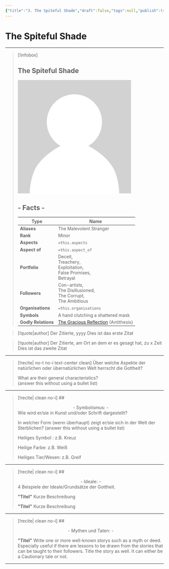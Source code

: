 ```yaml
---
{"title":"3. The Spiteful Shade","draft":false,"tags":null,"publish":true,"name":"The Spiteful Shade","aliases":"The Malevolent Stranger","organisations":"","rank":"Minor","symbol":"A hand clutching a shattered mask","portfolio":"Deceit, <br>Treachery, <br>Exploitation, <br>False Promises, <br>Betrayal","followers":"Con-artists, <br>The Disillusioned, <br>The Corrupt, <br>The Ambitious","relations":"","path":"3. Gods & Religion/5. Minor Gods, Spirits & Aspects/3. The Spiteful Shade.md","permalink":"/3-gods-and-religion/5-minor-gods-spirits-and-aspects/3-the-spiteful-shade/","PassFrontmatter":true}
---
```


# The Spiteful Shade

---
> [!infobox]
> 
> 
> ## **The Spiteful Shade**
> 
> ![../../../NPC_Placeholder.jpg](../../NPC_Placeholder.jpg)
> 
> ## - Facts -
> | Type | Name |
> | ---- | ---- |
> | **Aliases** | The Malevolent Stranger |
> | **Rank** | Minor |
> | **Aspects** | `=this.aspects` |
> | **Aspect of** | `=this.aspect_of` |
> | **Portfolio** | Deceit, <br>Treachery, <br>Exploitation, <br>False Promises, <br>Betrayal |
> | **Followers** | Con-artists, <br>The Disillusioned, <br>The Corrupt, <br>The Ambitious |
> | **Organisations** | `=this.organisations` |
> | **Symbols** | A hand clutching a shattered mask |
> | **Godly Relations** | [The Gracious Reflection](2.%20The%20Gracious%20Reflection.md) (Antithesis)|


> [!quote|author] Der Zitierte, yyyy
> Dies ist das erste Zitat

> [!quote|author] Der Zitierte, am Ort an dem er es gesagt hat, zu x Zeit
> Dies ist das zweite Zitat


---
> [!recite| no-t no-i text-center clean]
> Über welche Aspekte der natürlichen oder übernatürlichen Welt herrscht die Gottheit?
>
> What are their general characteristics?  
> (answer this without using a bullet list)


---

> [!recite| clean no-i] ## <center>  - Symbolismus: - </center>
> Wie wird er/sie in Kunst und/oder Schrift dargestellt?
> 
> In welcher Form (wenn überhaupt) zeigt er/sie sich in der Welt der Sterblichen?
> (answer this without using a bullet list)
> 
> Heiliges Symbol : z.B. Kreuz
> 
> Heilige Farbe: z.B. Weiß
> 
> Heiliges Tier/Wesen: z.B. Greif

---

> [!recite| clean no-i] ## <center>  - Ideale: - </center>
> 4 Beispiele der Ideale/Grundsätze der Gottheit.
>
> **"Titel"**
> Kurze Beschreibung
>
> **"Titel"**
> Kurze Beschreibung

---

> [!recite| clean no-i] ## <center>  - Mythen und Taten: - </center>
> 
> **"Titel"**
> Write one or more well-known storys such as a myth or deed. Especially useful if there are lessons to be drawn from the stories that can be taught to their followers. Title the story as well. It can either be a Cautionary tale or not.


---